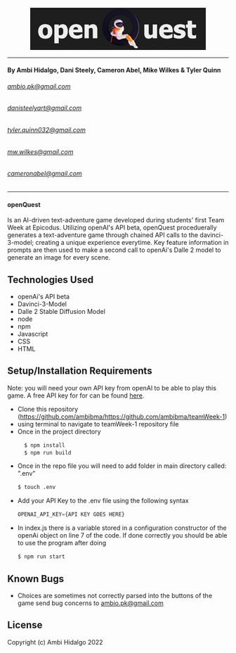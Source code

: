 
<p align="center"><img src="./src/assets/images/mainlogo.png" width="400" height="auto"></p>

---
#### By Ambi Hidalgo, Dani Steely, Cameron Abel, Mike Wilkes & Tyler Quinn
###### ambio.pk@gmail.com
###### danisteelyart@gmail.com
###### tyler.quinn032@gmail.com
###### mw.wilkes@gmail.com
###### cameronabel@gmail.com

---

####  openQuest
Is an AI-driven text-adventure game developed during students' first Team Week at Epicodus. Utilizing openAI's API beta, openQuest proceduerally generates a text-adventure game through chained API calls to the davinci-3-model; creating a unique experience everytime. Key feature information in prompts are then used to make a second call to openAi's Dalle 2 model to generate an image for every scene. 
## Technologies Used
* openAi's API beta
* Davinci-3-Model
* Dalle 2 Stable Diffusion Model
* node
* npm
* Javascript
* CSS
* HTML

## Setup/Installation Requirements
Note: you will need your own API key from openAI to be able to play this game. 
A free API key for for  can be found [here](https://beta.openai.com/docs/api-reference/authentication).
* Clone this repository (https://github.com/ambibma/https://github.com/ambibma/teamWeek-1)
* using terminal to navigate to teamWeek-1 repository file
* Once in the project directory
  ```bash
    $ npm install
    $ npm run build
    ```
* Once in the repo file you will need to add folder in main directory called: ".env"
    ```bash
    $ touch .env
    ```
* Add your API Key to the .env file using the following syntax
    ```javaScript
    OPENAI_API_KEY={API KEY GOES HERE}
    ```
* In index.js there is a variable stored in a configuration constructor of the openAi object on line 7 of the code. If done correctly you should be able to use the program after doing
    ```bash
    $ npm run start
    ```

## Known Bugs

* Choices are sometimes not correctly parsed into the buttons of the game
send bug concerns to ambio.pk@gmail.com

## License


Copyright (c) Ambi Hidalgo 2022